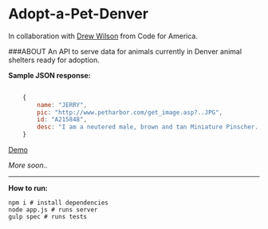 # Adopt-a-Pet-Denver

In collaboration with [Drew Wilson](https://github.com/drewrwilson) from Code for America.

###ABOUT
An API to serve data for animals currently in Denver animal shelters ready for adoption.

**Sample JSON response:** 


```javascript
	
	{	
		name: "JERRY",
		pic: "http://www.petharbor.com/get_image.asp?..JPG",
		id: "A215848",
		desc: "I am a neutered male, brown and tan Miniature Pinscher.."
	}

```

[Demo](http://glacial-taiga-3356.herokuapp.com)

*More soon..*

-----------------------

**How to run:**

    npm i # install dependencies
    node app.js # runs server    
    gulp spec # runs tests


